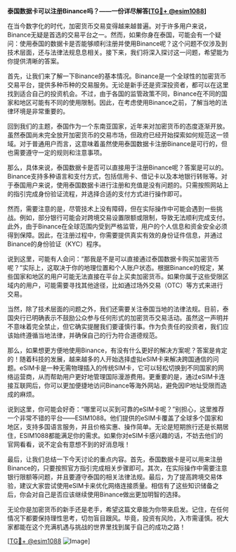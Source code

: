 **泰国数据卡可以注册Binance吗？——一份详尽解答[[TG💪+ @esim1088](https://t.me/s/esim1088)]**

在当今数字化的时代，加密货币交易变得越来越普遍。对于许多用户来说，Binance无疑是首选的交易平台之一。然而，如果你身在泰国，可能会有一个疑问：使用泰国的数据卡是否能够顺利注册并使用Binance呢？这个问题不仅涉及到技术层面，还与法律法规息息相关。接下来，我们将深入探讨这一问题，希望能为你提供清晰的答案。

首先，让我们来了解一下Binance的基本情况。Binance是一个全球性的加密货币交易平台，提供多种币种的交易服务。无论是新手还是资深投资者，都可以在这里找到适合自己的投资机会。不过，由于各国的监管政策不同，Binance在不同的国家和地区可能有不同的使用限制。因此，在考虑使用Binance之前，了解当地的法律环境是非常重要的。

回到我们的主题，泰国作为一个东南亚国家，近年来对加密货币的态度逐渐开放。虽然泰国尚未完全放开加密货币的交易市场，但政府已经开始探索如何规范这一领域。对于普通用户而言，这意味着虽然使用泰国数据卡注册Binance是可行的，但也需要遵守一定的规则和注意事项。

那么，具体来说，泰国数据卡是否可以直接用于注册Binance呢？答案是可以的。Binance支持多种语言和支付方式，包括信用卡、借记卡以及本地银行转账等。对于泰国用户来说，使用泰国数据卡进行注册和充值是没有问题的。只需按照网站上的指引完成身份验证流程，并选择合适的支付方式进行操作即可。

然而，需要注意的是，尽管技术上没有障碍，但在实际操作中可能会遇到一些挑战。例如，部分银行可能会对跨境交易设置限额或限制，导致无法顺利完成支付。此外，由于Binance在全球范围内受到严格监管，用户的个人信息和资金安全必须得到保障。因此，在注册过程中，你需要提供真实有效的身份证件信息，并通过Binance的身份验证（KYC）程序。

说到这里，可能有人会问：“那我是不是可以直接通过泰国数据卡购买加密货币呢？”实际上，这取决于你的地理位置和个人账户状态。根据Binance的规定，某些国家和地区的用户可能无法直接在平台上买卖加密货币。如果你属于这些受限区域内的用户，可能需要寻找其他途径，比如通过场外交易（OTC）等方式来进行交易。

当然，除了技术层面的问题之外，我们还需要关注泰国当地的法律法规。目前，泰国央行已明确表示不鼓励公众参与任何形式的加密货币交易活动。虽然这一声明并不意味着完全禁止，但它确实提醒我们要谨慎行事。作为负责任的投资者，我们应该始终遵循当地法律，并确保自己的行为符合道德规范。

那么，如果想更方便地使用Binance，有没有什么更好的解决方案呢？答案是肯定的！随着科技的发展，越来越多的人开始选择虚拟eSIM卡来解决跨国通信的问题。eSIM卡是一种无需物理插入的传统SIM卡，它可以轻松切换到不同国家的网络运营商，从而帮助用户更好地管理国际漫游费用。更重要的是，通过eSIM卡连接互联网后，你可以更加便捷地访问Binance等海外网站，避免因IP地址受限而造成的麻烦。

说到这里，你可能会好奇：“哪里可以买到可靠的eSIM卡呢？”别担心，这里推荐一个非常不错的平台——ESIM1088。他们提供的eSIM卡覆盖了全球多个国家和地区，支持多国语言服务，并且价格实惠、操作简单。无论是短期旅行还是长期居住，ESIM1088都能满足你的需求。如果你对eSIM卡感兴趣的话，不妨去他们的官网看看，说不定会有意想不到的好消息哦！

最后，让我们总结一下今天讨论的重点内容。首先，泰国数据卡是可以用来注册Binance的，只要按照官方指引完成相关步骤即可。其次，在实际操作中需要注意银行限额等问题，并且要遵守泰国的相关法律法规。最后，为了提高跨境交易体验，建议大家尝试使用eSIM卡来优化网络连接质量。相信有了这些知识储备之后，你会对自己是否应该继续使用Binance做出更加明智的选择。

无论你是加密货币的新手还是老手，希望这篇文章能为你带来启发。记住，在任何情况下都要保持理性思考，切勿盲目跟风。毕竟，投资有风险，入市需谨慎。祝大家都能在这个充满机遇与挑战的世界里找到属于自己的成功之路！

[[TG💪+ @esim1088](https://t.me/s/esim1088) ![Image](https://i.postimg.cc/4NQfJmqS/Snipaste-2025-05-13-00-14-12.png)]